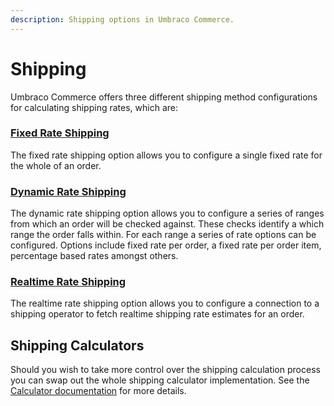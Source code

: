 ```yaml
---
description: Shipping options in Umbraco Commerce.
---
```


# Shipping

Umbraco Commerce offers three different shipping method configurations for calculating shipping rates, which are:

### [Fixed Rate Shipping](./fixed-rate-shipping.md)

The fixed rate shipping option allows you to configure a single fixed rate for the whole of an order.

### [Dynamic Rate Shipping](./dynamic-rate-shipping.md)

The dynamic rate shipping option allows you to configure a series of ranges from which an order will be checked against. These checks identify a which range the order falls within. For each range a series of rate options can be configured. Options include fixed rate per order, a fixed rate per order item, percentage based rates amongst others.

### [Realtime Rate Shipping](./realtime-rate-shipping.md)

The realtime rate shipping option allows you to configure a connection to a shipping operator to fetch realtime shipping rate estimates for an order.

## Shipping Calculators

Should you wish to take more control over the shipping calculation process you can swap out the whole shipping calculator implementation. See the [Calculator documentation](../../key-concepts/calculators.md) for more details.